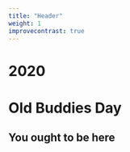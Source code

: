 ```yaml
---
title: "Header"
weight: 1
improvecontrast: true
---
```


# 2020
# Old Buddies Day

## You ought to be here
